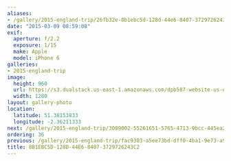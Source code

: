```yaml
---
aliases:
- /gallery/2015-england-trip/26fb32e-8b1ebc5d-128d-44e6-8407-3729726243c2.html
date: "2015-03-09 08:59:08"
exif:
  aperture: f/2.2
  exposure: 1/15
  make: Apple
  model: iPhone 6
galleries:
- 2015-england-trip
image:
  height: 960
  url: https://s3.dualstack.us-east-1.amazonaws.com/dpb587-website-us-east-1/asset/gallery/2015-england-trip/26fb32e-8b1ebc5d-128d-44e6-8407-3729726243c2~1280.jpg
  width: 1280
layout: gallery-photo
location:
  latitude: 51.38153833
  longitude: -2.36211333
next: /gallery/2015-england-trip/3089002-55261651-5765-4713-9bcc-445ea2bd0333
ordering: 36
previous: /gallery/2015-england-trip/fac9303-a5ee73bd-dff0-4ba1-9e73-a9acf32de02a
title: 8B1EBC5D-128D-44E6-8407-3729726243C2
---
```

